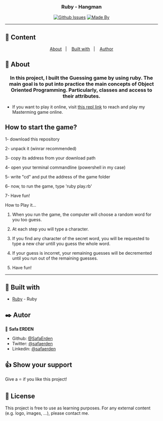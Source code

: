 <h3 align="center">Ruby - Hangman</h3>

<div align="center">

[![Github Issues](https://img.shields.io/badge/GitHub-Issues-orange)](https://github.com/SafaErden/Hangman/issues)
[![Made By](https://img.shields.io/badge/Made%20By-Safa%20Erden-brightgreen)](https://github.com/safaerden)

</div>

---

## 📝 Content

<p align="center">
<a href="#about">About</a>&nbsp;&nbsp;&nbsp;|&nbsp;&nbsp;&nbsp;
<a href="#built_using">Built with</a>&nbsp;&nbsp;&nbsp;|&nbsp;&nbsp;&nbsp;
<a href="#author">Author</a>
</p>

## 🧐 About <a name = "about"></a>

<h3 align="center"> In this project, I built the Guessing game by using ruby. The main goal is to put into practice the main concepts of Object Oriented Programming. Particularly, classes and access to their attributes.</h3>

- If you want to play it online, visit [this repl link](https://repl.it/@SafaErden/Hangman) to reach and play my Masterming game online.

<h2>How to start the game?</h2>

1- download this repository

2- unpack it (winrar recommended)

3- copy its address from your download path

4- open your terminal commandline (powershell in my case)

5- write "cd" and put the address of the game folder

6- now, to run the game, type 'ruby play.rb'

7- Have fun!

How to Play it...

1. When you run the game, the computer will choose a random word for you too guess.

2. At each step you will type a character.

3. If you find any character of the secret word, you will be requested to type a new char untill you guess the whole word.

4. If your guess is incorret, your remaining guesses will be decremented until you run out of the remaining guesses.

5. Have fun!

---

## 🔧 Built with<a name = "built_using"></a>

- [Ruby](https://www.ruby-lang.org/) - Ruby

## ✒️ Autor <a name = "author"></a>

👤 **Safa ERDEN**

- Github: [@SafaErden](https://github.com/SafaErden)
- Twitter: [@safaerden](https://twitter.com/safaerden)
- Linkedin: [@safaerden](https://www.linkedin.com/in/safaerden/)

## 👍 Show your support

Give a ⭐️ if you like this project!

## 📝 License

This project is free to use as learning purposes. For any external content (e.g. logo, images, ...), please contact me.
